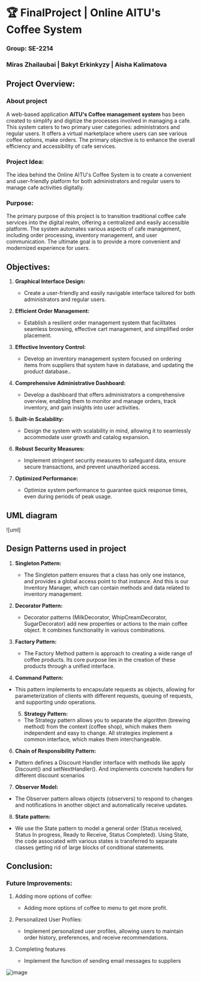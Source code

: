 # 🏆 FinalProject  |  Online **AITU's Coffee System**

### Group: SE-2214

### Miras Zhailaubai   |   Bakyt Erkinkyzy   |   Aisha Kalimatova


## Project Overview:

### About project 

A web-based application **AITU's Coffee management system** has been created to simplify and digitize the processes involved in managing a cafe. This system caters to two primary user categories: administrators and regular users. It offers a virtual marketplace where users can see various coffee options, make orders. The primary objective is to enhance the overall efficiency and accessibility of cafe services.

### Project Idea:

The idea behind the Online AITU's Coffee System is to create a convenient and user-friendly platform for both administrators and regular users to manage cafe activities digitally.

### Purpose:

The primary purpose of this project is to transition traditional coffee cafe services into the digital realm, offering a centralized and easily accessible platform. The system automates various aspects of cafe management, including order processing, inventory management, and user communication. The ultimate goal is to provide a more convenient and modernized experience for users.

## Objectives:

1. **Graphical  Interface Design:**
   - Create a user-friendly and easily navigable interface tailored for both administrators and regular users.

2. **Efficient Order Management:**
   - Establish a resilient order management system that facilitates seamless browsing, effective cart management, and simplified order placement.

3. **Effective Inventory Control:**
   - Develop an inventory management system focused on ordering items from suppliers that system have in database, and updating the product database..

6. **Comprehensive Administrative Dashboard:**
   - Develop a dashboard that offers administrators a comprehensive overview, enabling them to monitor and manage orders, track inventory, and gain insights into user activities.

7. **Built-in Scalability:**
   - Design the system with scalability in mind, allowing it to seamlessly accommodate user growth and catalog expansion.

8. **Robust Security Measures:**
   - Implement stringent security measures to safeguard data, ensure secure transactions, and prevent unauthorized access.

9. **Optimized Performance:**
   - Optimize system performance to guarantee quick response times, even during periods of peak usage.

## UML diagram
![uml]

## Design Patterns used in project

1. **Singleton Pattern:**
   - The Singleton pattern ensures that a class has only one instance, and provides a global access point to that instance. And this is our Inventory Manager, which can contain methods and data related to inventory management.
 

2. **Decorator Pattern:**
   - Decorator patterns (MilkDecorator, WhipCreamDecorator, SugarDecorator) add new properties or actions to the main coffee object. It combines functionality in various combinations.
   

3. **Factory Pattern:**
   -  The Factory Method pattern is  approach to creating a wide range of coffee products. Its core purpose lies in the creation of these products through a unified interface.
 

4. **Command Pattern:**
- This pattern implements  to encapsulate requests as objects, allowing for parameterization of clients with different requests, queuing of requests, and supporting undo operations.


  5. **Strategy Pattern:**
   - The Strategy pattern allows you to separate the algorithm (brewing method) from the context (coffee shop), which makes them independent and easy to change. All strategies implement a common interface, which makes them interchangeable.
   

6. **Chain of Responsibility Pattern:**
- Pattern defines a Discount Handler interface with methods like apply Discount() and setNextHandler().
And implements concrete handlers for different discount scenarios

7. **Observer Model:**
  - The Observer pattern allows objects (observers) to respond to changes and notifications in another object and automatically receive updates.


8. **State     pattern:**
- We use the State pattern to model a general order (Status received, Status In progress, Ready to Receive, Status Completed). Using State, the code associated with various states is transferred to separate classes getting rid of large blocks of conditional statements.


## Conclusion:

### Future Improvements:

1. Adding more options of coffee:
   - Adding more options of coffee to menu to get more profit.

2. Personalized User Profiles:
   - Implement personalized user profiles, allowing users to maintain order history, preferences, and receive recommendations.

3. Completing features
   - Implement the function of sending email messages to suppliers

![image](https://github.com/m1ras01/CoffeePROJECTManagmentSystem/assets/123997571/b376670d-bcbf-4f03-b68f-d4f1a68a3928)

